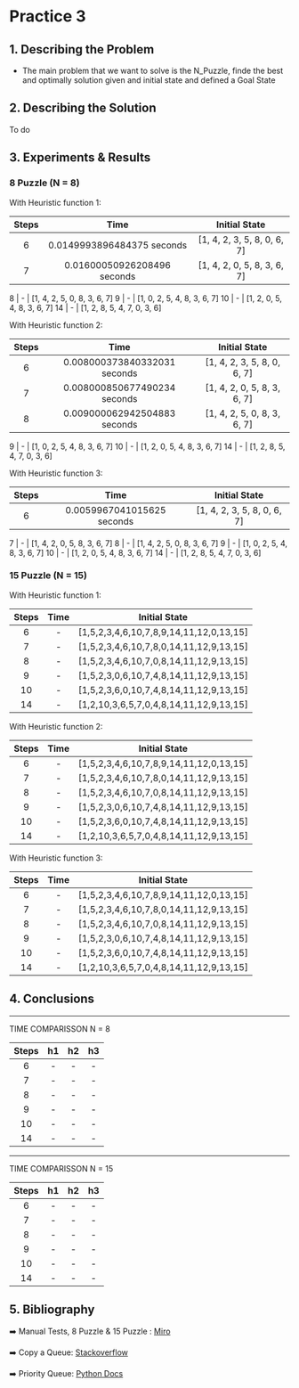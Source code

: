 # Practice 3
## 1. Describing the Problem
- The main problem that we want to solve is the N_Puzzle, finde the best and optimally solution given and initial state and defined a Goal State

## 2. Describing the Solution

To do

## 3. Experiments & Results
### 8 Puzzle (N = 8)

With Heuristic function 1:

Steps | Time | Initial State
:---: | :---: | :---: 
6 | 0.0149993896484375 seconds | [1, 4, 2, 3, 5, 8, 0, 6, 7]
7 | 0.01600050926208496 seconds | [1, 4, 2, 0, 5, 8, 3, 6, 7]

8 | - | [1, 4, 2, 5, 0, 8, 3, 6, 7]
9 | - | [1, 0, 2, 5, 4, 8, 3, 6, 7]
10 | - | [1, 2, 0, 5, 4, 8, 3, 6, 7]
14 | - | [1, 2, 8, 5, 4, 7, 0, 3, 6]


With Heuristic function 2:

Steps | Time | Initial State
:---: | :---: | :---: 
6 | 0.008000373840332031 seconds | [1, 4, 2, 3, 5, 8, 0, 6, 7]
7 | 0.008000850677490234 seconds | [1, 4, 2, 0, 5, 8, 3, 6, 7]
8 | 0.009000062942504883 seconds | [1, 4, 2, 5, 0, 8, 3, 6, 7]

9 | - | [1, 0, 2, 5, 4, 8, 3, 6, 7]
10 | - | [1, 2, 0, 5, 4, 8, 3, 6, 7]
14 | - | [1, 2, 8, 5, 4, 7, 0, 3, 6]


With Heuristic function 3:

Steps | Time | Initial State
:---: | :---: | :---: 
6 | 0.0059967041015625 seconds | [1, 4, 2, 3, 5, 8, 0, 6, 7]

7 | - | [1, 4, 2, 0, 5, 8, 3, 6, 7]
8 | - | [1, 4, 2, 5, 0, 8, 3, 6, 7]
9 | - | [1, 0, 2, 5, 4, 8, 3, 6, 7]
10 | - | [1, 2, 0, 5, 4, 8, 3, 6, 7]
14 | - | [1, 2, 8, 5, 4, 7, 0, 3, 6]


### 15 Puzzle (N = 15)

With Heuristic function 1:

Steps | Time | Initial State
:---: | :---: | :---: 
6 | - | [1,5,2,3,4,6,10,7,8,9,14,11,12,0,13,15]
7 | - | [1,5,2,3,4,6,10,7,8,0,14,11,12,9,13,15]
8 | - | [1,5,2,3,4,6,10,7,0,8,14,11,12,9,13,15]
9 | - | [1,5,2,3,0,6,10,7,4,8,14,11,12,9,13,15]
10 | - | [1,5,2,3,6,0,10,7,4,8,14,11,12,9,13,15]
14 | - | [1,2,10,3,6,5,7,0,4,8,14,11,12,9,13,15]


With Heuristic function 2:

Steps | Time | Initial State
:---: | :---: | :---: 
6 | - | [1,5,2,3,4,6,10,7,8,9,14,11,12,0,13,15]
7 | - | [1,5,2,3,4,6,10,7,8,0,14,11,12,9,13,15]
8 | - | [1,5,2,3,4,6,10,7,0,8,14,11,12,9,13,15]
9 | - | [1,5,2,3,0,6,10,7,4,8,14,11,12,9,13,15]
10 | - | [1,5,2,3,6,0,10,7,4,8,14,11,12,9,13,15]
14 | - | [1,2,10,3,6,5,7,0,4,8,14,11,12,9,13,15]


With Heuristic function 3:

Steps | Time | Initial State
:---: | :---: | :---: 
6 | - | [1,5,2,3,4,6,10,7,8,9,14,11,12,0,13,15]
7 | - | [1,5,2,3,4,6,10,7,8,0,14,11,12,9,13,15]
8 | - | [1,5,2,3,4,6,10,7,0,8,14,11,12,9,13,15]
9 | - | [1,5,2,3,0,6,10,7,4,8,14,11,12,9,13,15]
10 | - | [1,5,2,3,6,0,10,7,4,8,14,11,12,9,13,15]
14 | - | [1,2,10,3,6,5,7,0,4,8,14,11,12,9,13,15]

## 4. Conclusions
---
TIME COMPARISSON   N = 8

Steps |  h1  | h2 | h3 
:---: | :---: | :---: | :---:
6 | - |  - |  -
7 | - |  - |  -
8 | - |  - |  -
9 | - |  - |  -
10 | - |  - |  -
14 | - |  - |  -


---

TIME COMPARISSON   N = 15


Steps |  h1  | h2 | h3 
:---: | :---: | :---: | :---:
6 | - |  - |  -
7 | - |  - |  -
8 | - |  - |  -
9 | - |  - |  -
10 | - |  - |  -
14 | - |  - |  -


## 5. Bibliography

➡️  Manual Tests, 8 Puzzle & 15 Puzzle : [Miro][miro]

➡️  Copy a Queue: [Stackoverflow][copy_queue]

➡️  Priority Queue: [Python Docs][priority_queue]


[miro]: https://miro.com/welcomeonboard/YWcxVk5zcnNsRTVPOFlsaVZlTnhCdzU1MjNzU3VMbnJHOFdadndBOVV6TVBwY29GOXNZbjg5QndkNTc3OTZnc3wzMDc0NDU3MzQ5MzA5MzU1OTMx

[copy_queue]: https://stackoverflow.com/questions/32488533/how-to-clone-a-queue-in-python

[priority_queue]: https://docs.python.org/3/library/asyncio-queue.html